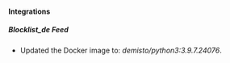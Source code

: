 #### Integrations
##### Blocklist_de Feed
- Updated the Docker image to: *demisto/python3:3.9.7.24076*.
